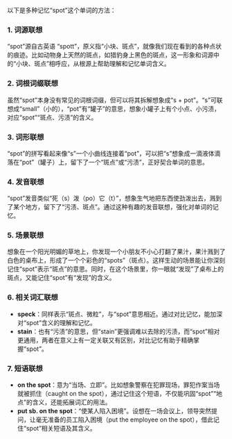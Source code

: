 以下是多种记忆“spot”这个单词的方法：
### 1. 词源联想
“spot”源自古英语 “spott”，原义指“小块、斑点”，就像我们现在看到的各种点状的痕迹。比如动物身上天然的斑点，如猎豹身上黑色的斑点，这一形象和词源中的“小块、斑点”相呼应，从根源上帮助理解和记忆单词含义。

### 2. 词根词缀联想
虽然“spot”本身没有常见的词根词缀，但可以将其拆解想象成“s + pot”。“s”可联想成“small”（小的），“pot”有“罐子”的意思，想象小罐子上有个小点、小污渍，对应“spot”“斑点、污渍”的含义。

### 3. 词形联想
“spot”的拼写看起来像“s”一个小曲线连接着“pot”，可以把“s”想象成一滴液体滴落在“pot”（罐子）上，留下了一个“斑点”或“污渍”，正好契合单词的意思。

### 4. 发音联想
“spot”发音类似“死（s）泼（po）它（t）”，想象生气地把东西使劲泼出去，溅到了某个地方，留下了“污渍、斑点”。通过这种有趣的发音联想，强化对单词的记忆。

### 5. 场景联想
想象在一个阳光明媚的草地上，你发现一个小朋友不小心打翻了果汁，果汁溅到了白色的桌布上，形成了一个个彩色的“spots”（斑点）。这样生动的场景能让你深刻记住“spot”表示“斑点”的意思。同时，在这个场景里，你一眼就“发现”了桌布上的斑点，又能记住“spot”有“发现”的含义。

### 6. 相关词汇联想
 - **speck**：同样表示“斑点、微粒”，与“spot”意思相近。通过对比记忆，能加深对“spot”含义的理解和记忆。
 - **stain**：也有“污渍”的意思，但“stain”更强调难以去除的污渍，而“spot”相对更通用，两者在意义上有一定关联又有区别，对比记忆有助于精确掌握“spot”。

### 7. 短语联想
 - **on the spot**：意为“当场、立即”。比如想象警察在犯罪现场，罪犯作案当场就被抓住（caught on the spot），通过记住这个短语，不仅能巩固“spot”“地点”的含义，还能拓展词汇的用法。
 - **put sb. on the spot**：“使某人陷入困境”。设想在一场会议上，领导突然提问，让毫无准备的员工陷入困境（put the employee on the spot），借此记住“spot”相关短语及其含义。 
